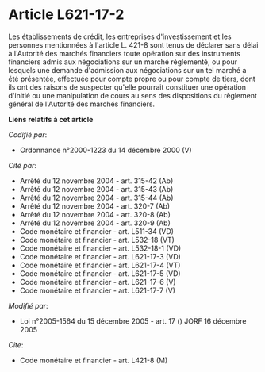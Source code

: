 # Article L621-17-2

Les établissements de crédit, les entreprises d'investissement et les personnes mentionnées à l'article L. 421-8 sont tenus
de déclarer sans délai à l'Autorité des marchés financiers toute opération sur des instruments financiers admis aux
négociations sur un marché réglementé, ou pour lesquels une demande d'admission aux négociations sur un tel marché a été
présentée, effectuée pour compte propre ou pour compte de tiers, dont ils ont des raisons de suspecter qu'elle pourrait
constituer une opération d'initié ou une manipulation de cours au sens des dispositions du règlement général de l'Autorité
des marchés financiers.

**Liens relatifs à cet article**

_Codifié par_:

  - Ordonnance n°2000-1223 du 14 décembre 2000 (V)

_Cité par_:

  - Arrêté du 12 novembre 2004 - art. 315-42 (Ab)
  - Arrêté du 12 novembre 2004 - art. 315-43 (Ab)
  - Arrêté du 12 novembre 2004 - art. 315-44 (Ab)
  - Arrêté du 12 novembre 2004 - art. 320-7 (Ab)
  - Arrêté du 12 novembre 2004 - art. 320-8 (Ab)
  - Arrêté du 12 novembre 2004 - art. 320-9 (Ab)
  - Code monétaire et financier - art. L511-34 (VD)
  - Code monétaire et financier - art. L532-18 (VT)
  - Code monétaire et financier - art. L532-18-1 (VD)
  - Code monétaire et financier - art. L621-17-3 (VD)
  - Code monétaire et financier - art. L621-17-4 (VT)
  - Code monétaire et financier - art. L621-17-5 (VD)
  - Code monétaire et financier - art. L621-17-6 (V)
  - Code monétaire et financier - art. L621-17-7 (V)

_Modifié par_:

  - Loi n°2005-1564 du 15 décembre 2005 - art. 17 () JORF 16 décembre 2005

_Cite_:

  - Code monétaire et financier - art. L421-8 (M)
